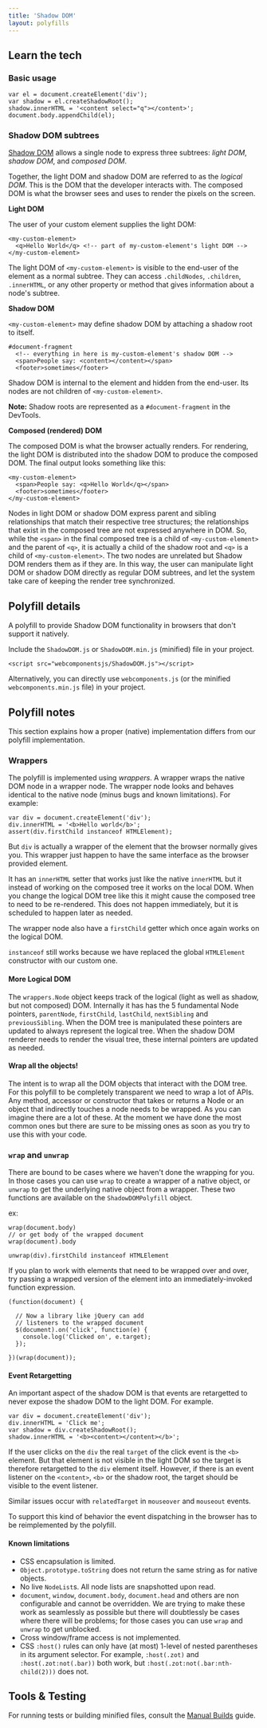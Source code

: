 ```yaml
---
title: 'Shadow DOM'
layout: polyfills
---
```


## Learn the tech

### Basic usage

    var el = document.createElement('div');
    var shadow = el.createShadowRoot();
    shadow.innerHTML = '<content select="q"></content>';
    document.body.appendChild(el);

### Shadow DOM subtrees

[Shadow DOM](http://w3c.github.io/webcomponents/spec/shadow/) allows a single node to express three subtrees: _light DOM_, _shadow DOM_, and _composed DOM_.

Together, the light DOM and shadow DOM are referred to as the _logical DOM_. This is the DOM that the developer interacts with. The composed DOM is what the browser sees and uses to render the pixels on the screen.

**Light DOM**

The user of your custom element supplies the light DOM:

    <my-custom-element>
      <q>Hello World</q> <!-- part of my-custom-element's light DOM -->
    </my-custom-element>

The light DOM of `<my-custom-element>` is visible to the end-user of the
element as a normal subtree. They can access `.childNodes`, `.children`, `.innerHTML`, or any other property or method that gives information about a node's subtree.

**Shadow DOM**

`<my-custom-element>` may define shadow DOM by attaching a shadow root to
itself.

    #document-fragment
      <!-- everything in here is my-custom-element's shadow DOM -->
      <span>People say: <content></content></span>
      <footer>sometimes</footer>

Shadow DOM is internal to the element and hidden from the end-user.
Its nodes are not children of `<my-custom-element>`.

**Note:** Shadow roots are represented as a `#document-fragment` in the DevTools.

**Composed (rendered) DOM**

The composed DOM is what the browser actually renders. For rendering, the light
DOM is distributed into the shadow DOM to produce the composed DOM. The final output
looks something like this:

    <my-custom-element>
      <span>People say: <q>Hello World</q></span>
      <footer>sometimes</footer>
    </my-custom-element>

Nodes in light DOM or shadow DOM express parent and sibling relationships that match their respective tree structures; the relationships that exist in the composed tree are not expressed anywhere in DOM. So, while the `<span>` in the final composed tree is a child of `<my-custom-element>` and the parent of `<q>`, it is actually a child of the shadow root and `<q>` is a child of `<my-custom-element>`. The two nodes are unrelated but
Shadow DOM renders them as if they are. In this way, the user can manipulate light DOM or shadow DOM directly as regular DOM subtrees, and let the system take care of keeping the render tree synchronized.

## Polyfill details

A polyfill to provide Shadow DOM functionality in browsers that don't
support it natively. 

Include the `ShadowDOM.js` or `ShadowDOM.min.js` (minified) file in your project.

    <script src="webcomponentsjs/ShadowDOM.js"></script>

Alternatively, you can directly use `webcomponents.js` (or the minified `webcomponents.min.js` file) in your project.

## Polyfill notes

This section explains how a proper (native) implementation
differs from our polyfill implementation.

### Wrappers

The polyfill is implemented using _wrappers_. A wrapper wraps the native DOM node in a wrapper node. The wrapper node looks and behaves identical to the native node (minus bugs and known limitations). For example:

    var div = document.createElement('div');
    div.innerHTML = '<b>Hello world</b>';
    assert(div.firstChild instanceof HTMLElement);

But `div` is actually a wrapper of the element that the browser normally gives you. This wrapper just happen to have the same interface as the browser provided element.

It has an `innerHTML` setter that works just like the native `innerHTML` but it instead of working on the composed tree it works on the local DOM. When you change the logical DOM tree like this it might cause the composed tree to need to be re-rendered. This does not happen immediately, but it is scheduled to happen later as needed.

The wrapper node also have a `firstChild` getter which once again works on the logical DOM.

`instanceof` still works because we have replaced the global `HTMLElement` constructor with our custom one.

#### More Logical DOM

The `wrappers.Node` object keeps track of the logical (light as well as shadow, but not composed) DOM. Internally it has has the 5 fundamental Node pointers, `parentNode`, `firstChild`, `lastChild`, `nextSibling` and `previousSibling`. When the DOM tree is manipulated these pointers are updated to always represent the logical tree. When the shadow DOM renderer needs to render the visual tree, these internal pointers are updated as needed.

#### Wrap all the objects!

The intent is to wrap all the DOM objects that interact with the DOM tree. For this polyfill to be completely transparent we need to wrap a lot of APIs. Any method, accessor or constructor that takes or returns a Node or an object that indirectly touches a node needs to be wrapped. As you can imagine there are a lot of these. At the moment we have done the most common ones but there are sure to be missing ones as soon as you try to use this with your code.

### `wrap` and `unwrap`

There are bound to be cases where we haven't done the wrapping for you. In those cases you can use `wrap` to create a wrapper of a native object, or `unwrap` to get the underlying native object from a wrapper. These two functions are available on the `ShadowDOMPolyfill` object.

ex:

    wrap(document.body)
    // or get body of the wrapped document
    wrap(document).body

    unwrap(div).firstChild instanceof HTMLElement

If you plan to work with elements that need to be wrapped over and over, try passing a wrapped version of the element into an immediately-invoked function expression.

    (function(document) {
      
      // Now a library like jQuery can add
      // listeners to the wrapped document
      $(document).on('click', function(e) {
        console.log('Clicked on', e.target);
      });

    })(wrap(document));

#### Event Retargetting

An important aspect of the shadow DOM is that events are retargetted to never expose the shadow DOM to the light DOM. For example.

    var div = document.createElement('div');
    div.innerHTML = 'Click me';
    var shadow = div.createShadowRoot();
    shadow.innerHTML = '<b><content></content></b>';

If the user clicks on the `div` the real `target` of the click event is the `<b>` element. But that element is not visible in the light DOM so the target is therefore retargetted to the `div` element itself. However, if there is an event listener on the `<content>`, `<b>` or the shadow root, the target should be visible to the event listener.

Similar issues occur with `relatedTarget` in `mouseover` and `mouseout` events.

To support this kind of behavior the event dispatching in the browser has to be reimplemented by the polyfill.

#### Known limitations

* CSS encapsulation is limited.
* `Object.prototype.toString` does not return the same string as for native objects.
* No live `NodeList`s. All node lists are snapshotted upon read.
* `document`, `window`, `document.body`, `document.head` and others are non configurable and cannot be overridden. We are trying to make these work as seamlessly as possible but there will doubtlessly be cases where there will be problems; for those cases you can use `wrap` and `unwrap` to get unblocked.
* Cross window/frame access is not implemented.
* CSS `:host()` rules can only have (at most) 1-level of nested parentheses in its argument selector. For example, `:host(.zot)` and `:host(.zot:not(.bar))` both work, but `:host(.zot:not(.bar:nth-child(2)))` does not.


## Tools & Testing

For running tests or building minified files, consult the [Manual Builds](https://github.com/WebComponents/webcomponentsjs#manually-building) guide.